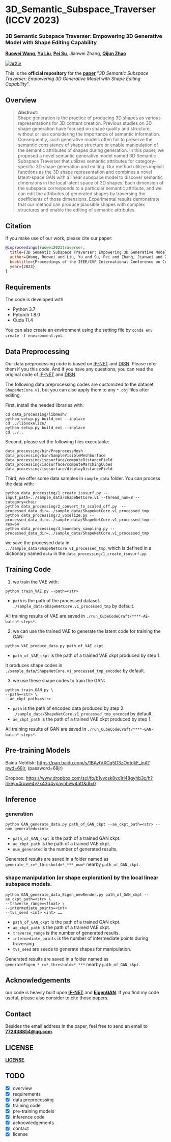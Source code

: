 # 3D_Semantic_Subspace_Traverser (ICCV 2023)

### 3D Semantic Subspace Traverser: Empowering 3D Generative Model with Shape Editing Capability
[**Ruowei Wang**](https://scholar.google.com/citations?user=_-R8Wn8AAAAJ&hl=en),
[**Yu Liu**](https://scholar.google.com/citations?user=-rtPdQ4AAAAJ&hl=en),
[**Pei Su**](https://scholar.google.com/citations?user=ayVfs1kAAAAJ&hl=zh-CN),
Jianwei Zhang,
[**Qijun Zhao**](https://scholar.google.com/citations?user=c2fckoYAAAAJ&hl=en)

<!--**\*** Equal contribution.-->

[![arXiv](https://img.shields.io/badge/arXiv-Paper-<COLOR>.svg)](https://arxiv.org/abs/2307.14051)
<!--[![GitHub Stars](https://img.shields.io/github/stars/TrepangCat/3D_Semantic_Subspace_Traverser?style=social)](https://github.com/TrepangCat/3D_Semantic_Subspace_Traverser)-->
<!--[![GitHub Stars](https://img.shields.io/github/stars/aimagelab/multimodal-garment-designer?style=social)](https://github.com/aimagelab/multimodal-garment-designer)-->

This is the **official repository** for the [**paper**](https://openaccess.thecvf.com/content/ICCV2023/html/Wang_3D_Semantic_Subspace_Traverser_Empowering_3D_Generative_Model_with_Shape_ICCV_2023_paper.html) "*3D Semantic Subspace Traverser: Empowering 3D Generative Model with Shape Editing Capability*".

## Overview

<!--
<p align="center">
    <img src="images/1.gif" style="max-width:500px">
</p>
An image should be presented here:
-->

>**Abstract**: <br>
> Shape generation is the practice of producing 3D shapes as various representations for 3D content creation. 
> Previous studies on 3D shape generation have focused on shape quality and structure, without or less considering the importance of semantic information. 
> Consequently, such generative models often fail to preserve the semantic consistency of shape structure or enable manipulation of the semantic attributes of shapes during generation. 
> In this paper, we proposed a novel semantic generative model named 3D Semantic Subspace Traverser that utilizes semantic attributes for category-specific 3D shape generation and editing. 
> Our method utilizes implicit functions as the 3D shape representation and combines a novel latent-space GAN with a linear subspace model to discover semantic dimensions in the local latent space of 3D shapes. 
> Each dimension of the subspace corresponds to a particular semantic attribute, and we can edit the attributes of generated shapes by traversing the coefficients of those dimensions. 
> Experimental results demonstrate that our method can produce plausible shapes with complex structures and enable the editing of semantic attributes.

## Citation
If you make use of our work, please cite our paper:

```bibtex
@inproceedings{ruowei2023traverser,
  title={3D Semantic Subspace Traverser: Empowering 3D Generative Model with Shape Editing Capability},
  author={Wang, Ruowei and Liu, Yu and Su, Pei and Zhang, Jianwei and Zhao, Qijun},
  booktitle={Proceedings of the IEEE/CVF International Conference on Computer Vision},
  year={2023}
}
```

## Requirements
The code is developed with
- Python 3.7
- Pytorch 1.8.0
- Cuda 11.4

You can also create an environment using the setting file by ```conda env create -f environment.yml```.

## Data Preprocessing

Our data preprocessing code is based on <a href="https://github.com/jchibane/if-net" target="_blank">IF-NET</a> and
<a href="https://github.com/Xharlie/DISN" target="_blank">DISN</a>. Please refer them if you this code. And if you 
have any questions, you can read the original code of 
<a href="https://github.com/jchibane/if-net" target="_blank">IF-NET</a> and
<a href="https://github.com/Xharlie/DISN" target="_blank">DISN</a>.

The following data preprocessing codes are customized to the dataset `ShapeNetCore.v1`, but you can also apply them
to any `*.obj` files after editing.

First, install the needed libraries with:

```
cd data_processing/libmesh/
python setup.py build_ext --inplace
cd ../libvoxelize/
python setup.py build_ext --inplace
cd ../..
```

Second, please set the following files executable:
```
data_processing/bin/PreprocessMesh
data_processing/bin/SampleVisibleMeshSurface
data_processing/isosurface/computeDistanceField
data_processing/isosurface/computeMarchingCubes
data_processing/isosurface/displayDistanceField
```

Third, we offer some data samples in `sample_data` folder. You can process the data with:
```
python data_processing/1_create_isosurf.py --input_path=../sample_data/ShapeNetCore.v1 --thread_num=8 --category=chair
python data_processing/2_convert_to_scaled_off.py  --processed_data_dir=../sample_data/ShapeNetCore.v1_processed_tmp
python data_processing/3_voxelize.py --processed_data_dir=../sample_data/ShapeNetCore.v1_processed_tmp -res=64
python data_processing/4_boundary_sampling.py --processed_data_dir=../sample_data/ShapeNetCore.v1_processed_tmp
```

we save the processed data in `../sample_data/ShapeNetCore.v1_processed_tmp`, which is defined in a dictionary named 
`data` in the `data_processing/1_create_isosurf.py`.

## Training Code

1. we train the VAE with:
```
python train_VAE.py --path=<str>
```
- ```path``` is the path of the processed dataset. `./sample_data/ShapeNetCore.v1_processed_tmp` by default.

All training results of VAE are saved in `./run_CubeCodeCraft/****-AE-batch*-steps*`.

2. we can use the trained VAE to generate the latent code for training the GAN:
```
python VAE_produce_data.py path_of_VAE_ckpt
```
- ```path_of_VAE_ckpt``` is the path of a trained VAE ckpt produced by step 1.

It produces shape codes in `./sample_data/ShapeNetCore.v1_processed_tmp_encoded` by default.

3. we use these shape codes to train the GAN:
```
python train_GAN.py \
--path=<str> \
--ae_ckpt_path=<str>
```
- ```path``` is the path of encoded data produced by step 2. `./sample_data/ShapeNetCore.v1_processed_tmp_encoded` by default.
- ```ae_ckpt_path``` is the path of a trained VAE ckpt produced by step 1.

All training results of GAN are saved in `./run_CubeCodeCraft/****-GAN-batch*-steps*`.

## Pre-training Models

Baidu Netdisk: https://pan.baidu.com/s/1BAytVXCq5D3zOdtdkF_inA?pwd=68jr,
(password=68jr)

Dropbox: https://www.dropbox.com/scl/fo/b1yvcsk8yx1rl48gyhb3c/h?rlkey=4ruwe4yzx43q4vpaynhvw4at1&dl=0
## Inference

### generation
```
python GAN_generate_data.py path_of_GAN_ckpt --ae_ckpt_path=<str> --num_generated=<int>
```
- ```path_of_GAN_ckpt``` is the path of a trained GAN ckpt.
- ```ae_ckpt_path``` is the path of a trained VAE ckpt.
- ```num_generated``` is the number of generated results.

Generated results are saved in a folder named as ```generate_*_r=*_threshold=*_***_num*``` nearby ```path_of_GAN_ckpt```.

### shape manipulation (or shape exploration) by the local linear subspace models.
```
python GAN_generate_data_Eigen_newRender.py path_of_GAN_ckpt --ae_ckpt_path=<str> \
--traverse_range=<float> \
--intermediate_points=<int>
--tvs_seed <int> <int> ……
```
- ```path_of_GAN_ckpt``` is the path of a trained GAN ckpt.
- ```ae_ckpt_path``` is the path of a trained VAE ckpt.
- ```traverse_range``` is the number of generated results.
- ```intermediate_points``` is the number of intermediate points during traversing.
- ```tvs_seed``` are seeds to generate shapes for manipulation.

Generated results are saved in a folder named as ```generateEigen_*_r=*_threshold=*_***``` nearby ```path_of_GAN_ckpt```.


## Acknowledgements

our code is heavily built upon 
[**IF-NET**](https://github.com/jchibane/if-net) 
and 
[**EigenGAN**](https://openaccess.thecvf.com/content/ICCV2021/html/He_EigenGAN_Layer-Wise_Eigen-Learning_for_GANs_ICCV_2021_paper.html). 
If you find my code useful, please also consider to cite those papers.

## Contact
Besides the email address in the paper, feel free to send an email to **772438854@qq.com**.

## LICENSE
[**LICENSE**](https://github.com/TrepangCat/3D_Semantic_Subspace_Traverser/blob/master/LICENSE). 


## TODO
- [x] overview
- [x] requirements
- [x] data preprocessing
- [x] training code
- [x] pre-training models
- [x] inference code
- [x] acknowledgements
- [x] contact
- [x] license
